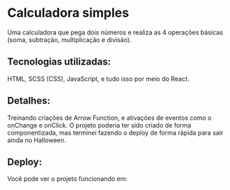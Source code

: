 # Calculadora simples
Uma calculadora que pega dois números e realiza as 4 operações básicas (soma, subtração, multiplicação e divisão).

## Tecnologias utilizadas:
HTML, SCSS (CSS), JavaScript, e tudo isso por meio do React.

## Detalhes:
Treinando criações de Arrow Function, e ativações de eventos como o onChange e onClick.
O projeto poderia ter sido criado de forma componentizada, mas terminei fazendo o deploy de forma rápida para sair ainda no Halloween.

## Deploy:
Você pode ver o projeto funcionando em: